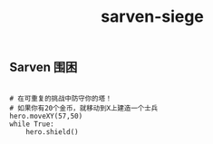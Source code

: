 ﻿---
layout: default
title: sarven-siege
---
## Sarven 围困
```

# 在可重复的挑战中防守你的塔！
# 如果你有20个金币，就移动到X上建造一个士兵
hero.moveXY(57,50)
while True:
    hero.shield()

```
